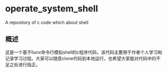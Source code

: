 # operate_system_shell
A repository of c code which about shell
## 概述
这是一个基于liunx命令行模拟shell的c程序代码，该代码主要用于作者个人学习和记录学习过程。大家可以随意clone代码到本地运行，也希望大家能对代码中的不足之处进行指正。
